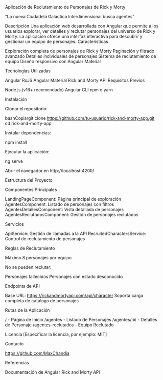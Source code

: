 Aplicación de Reclutamiento de Personajes de Rick y Morty 

"La nueva Ciudadela Galáctica Interdimensional busca agentes"

Descripción
Una aplicación web desarrollada con Angular que permite a los usuarios explorar, ver detalles y reclutar personajes del universo de Rick y Morty. La aplicación ofrece una interfaz interactiva para descubrir y gestionar un equipo de personajes.
 Características

Exploración completa de personajes de Rick y Morty
Paginación y filtrado avanzado
Detalles individuales de personajes
Sistema de reclutamiento de equipo
Diseño responsivo con Angular Material

Tecnologías Utilizadas

Angular
RxJS
Angular Material
Rick and Morty API
Requisitos Previos

Node.js (v16+ recomendado)
Angular CLI
npm o yarn

Instalación

Clonar el repositorio:

bashCopiargit clone https://github.com/tu-usuario/rick-and-morty-app.git
cd rick-and-morty-app

Instalar dependencias:

npm install

Ejecutar la aplicación:

ng serve

Abrir el navegador en http://localhost:4200/

Estructura del Proyecto

Componentes Principales

LandingPageComponent: Página principal de exploración
AgentesComponent: Listado de personajes con filtros
AgentesDetallesComponent: Vista detallada de personajes
AgentesReclutadosComponent: Gestión de personajes reclutados

Servicios

ApiService: Gestión de llamadas a la API
RecruitedCharactersService: Control de reclutamiento de personajes

Reglas de Reclutamiento

Máximo 8 personajes por equipo

No se pueden reclutar:

Personajes fallecidos
Personajes con estado desconocido


Endpoints de API

Base URL: https://rickandmortyapi.com/api/character
Soporta carga completa de catálogo de personajes

Rutas de la Aplicación

/ - Página de Inicio
/agentes - Listado de Personajes
/agentes/:id - Detalles de Personaje
/agentes-reclutados - Equipo Reclutado


Licencia
[Especificar la licencia, por ejemplo: MIT]

Contacto

https://github.com/MaxChandia

Referencias

Documentación de Angular
Rick and Morty API